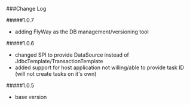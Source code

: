 ###Change Log

#####1.0.7
- adding FlyWay as the DB management/versioning tool

#####1.0.6
- changed SPI to provide DataSource instead of JdbcTemplate/TransactionTemplate
- added support for host application not willing/able to provide task ID (will not create tasks on it's own)

#####1.0.5    
- base version